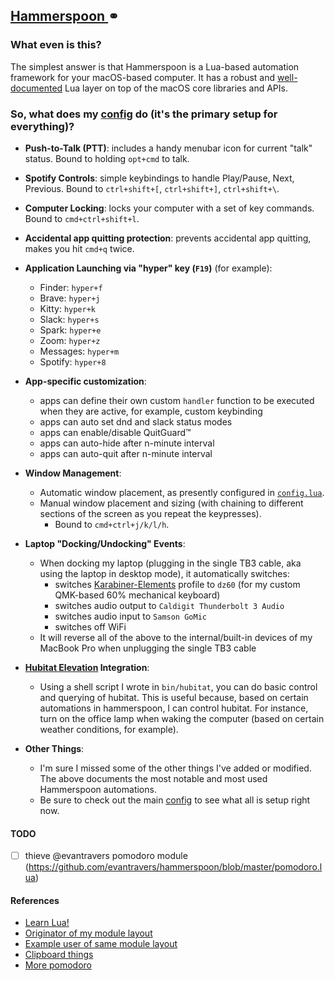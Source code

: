 ## [ Hammerspoon ](https://www.hammerspoon.org)⚭

### What even is this?

The simplest answer is that Hammerspoon is a Lua-based automation framework for
your macOS-based computer. It has a robust and [well-documented](http://www.hammerspoon.org/docs/) Lua layer on top
of the macOS core libraries and APIs.

### So, what does my [config](hammerspoon.symlink/config.lua) do (it's the primary setup for everything)?

- **Push-to-Talk (PTT)**: includes a handy menubar icon for current "talk" status. Bound to holding `opt+cmd` to talk.

- **Spotify Controls**: simple keybindings to handle Play/Pause, Next, Previous.
  Bound to `ctrl+shift+[`, `ctrl+shift+]`, `ctrl+shift+\`.

- **Computer Locking**: locks your computer with a set of key commands. Bound to
  `cmd+ctrl+shift+l`.

- **Accidental app quitting protection**: prevents accidental app quitting,
  makes you hit `cmd+q` twice.

- **Application Launching via "hyper" key (`F19`)** (for example):

  - Finder: `hyper+f`
  - Brave: `hyper+j`
  - Kitty: `hyper+k`
  - Slack: `hyper+s`
  - Spark: `hyper+e`
  - Zoom: `hyper+z`
  - Messages: `hyper+m`
  - Spotify: `hyper+8`

* **App-specific customization**:

  - apps can define their own custom `handler` function to be executed when they are active,
    for example, custom keybinding
  - apps can auto set dnd and slack status modes
  - apps can enable/disable QuitGuard™
  - apps can auto-hide after n-minute interval
  - apps can auto-quit after n-minute interval

- **Window Management**:

  - Automatic window placement, as presently configured in [`config.lua`](hammerspoon.symlink/config.lua).
  - Manual window placement and sizing (with chaining to different sections of
    the screen as you repeat the keypresses).
    - Bound to `cmd+ctrl+j/k/l/h`.

* **Laptop "Docking/Undocking" Events**:

  - When docking my laptop (plugging in the single TB3 cable, aka using the laptop in
    desktop mode), it automatically switches:
    - switches [Karabiner-Elements](https://github.com/tekezo/Karabiner-Elements) profile to `dz60` (for my custom QMK-based 60% mechanical keyboard)
    - switches audio output to `Caldigit Thunderbolt 3 Audio`
    - switches audio input to `Samson GoMic`
    - switches off WiFi
  - It will reverse all of the above to the internal/built-in devices of my MacBook Pro when
    unplugging the single TB3 cable

- **[Hubitat Elevation](https://www.hubitat.com) Integration**:

  - Using a shell script I wrote in `bin/hubitat`, you can do basic control and querying of hubitat. This is useful because, based on certain automations in hammerspoon, I can control hubitat. For instance, turn on the office lamp when waking the computer (based on certain weather conditions, for example).

* **Other Things**:

  - I'm sure I missed some of the other things I've added or
    modified. The above documents the most notable and most used Hammerspoon automations.
  - Be sure to check out the main [config](hammerspoon.symlink/config.lua) to see what all is setup right now.

#### TODO

- [ ] thieve @evantravers pomodoro module (https://github.com/evantravers/hammerspoon/blob/master/pomodoro.lua)


#### References

- [Learn Lua!](https://learnxinyminutes.com/docs/lua/)
- [Originator of my module layout](https://github.com/szymonkaliski/dotfiles/tree/master/Dotfiles/hammerspoon)
- [Example user of same module layout](https://github.com/AhmedAbdulrahman/dotfiles/blob/master/hammerspoon/init.lua)
- [Clipboard things](https://github.com/victorandree/dotfiles/blob/master/hammerspoon/.hammerspoon/common.lua)
- [More pomodoro](https://github.com/jacks808/hammerspoon-config/blob/master/pomodoor/pomodoor.lua)
